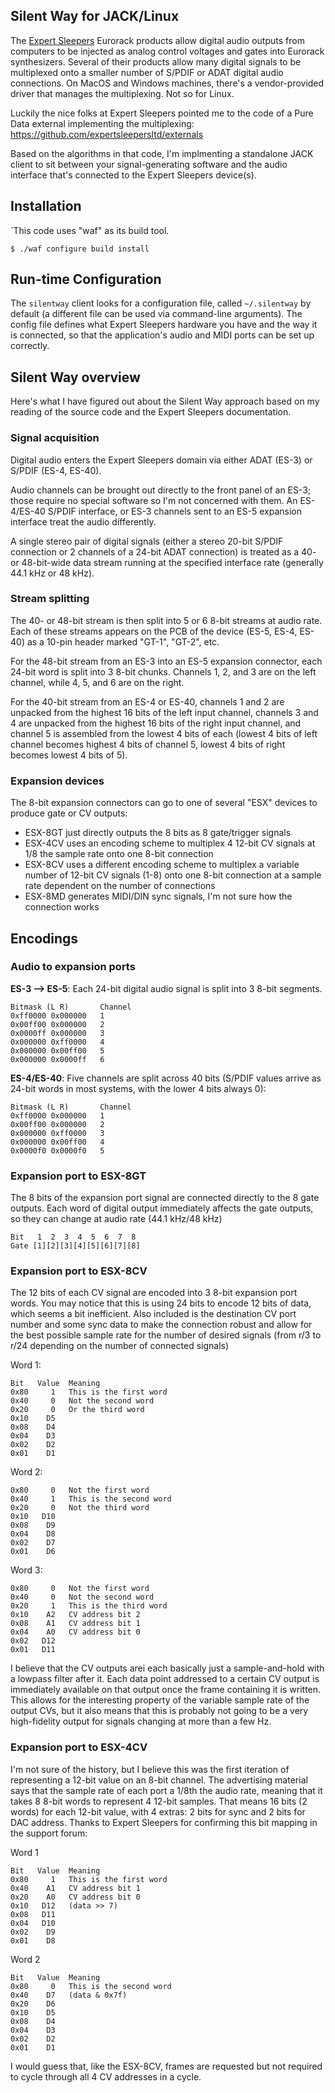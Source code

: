 ## Silent Way for JACK/Linux

The [Expert Sleepers](http://expert-sleepers.co.uk) Eurorack
products allow digital audio outputs from computers to be
injected as analog control voltages and gates into Eurorack
synthesizers.  Several of their products allow many digital
signals to be multiplexed onto a smaller number of S/PDIF or ADAT
digital audio connections.  On MacOS and Windows machines, there's
a vendor-provided driver that manages the multiplexing.  Not so
for Linux.

Luckily the nice folks at Expert Sleepers pointed me to the code
of a Pure Data external implementing the multiplexing:
https://github.com/expertsleepersltd/externals

Based on the algorithms in that code, I'm implmenting a
standalone JACK client to sit between your signal-generating
software and the audio interface that's connected to the Expert
Sleepers device(s).

## Installation

`This code uses "waf" as its build tool.

```
$ ./waf configure build install
```


## Run-time Configuration 

The `silentway` client looks for a configuration file, called
`~/.silentway` by default (a different file can be used via
command-line arguments).  The config file defines what Expert
Sleepers hardware you have and the way it is connected, so that
the application's audio and MIDI ports can be set up correctly. 


## Silent Way overview

Here's what I have figured out about the Silent Way approach
based on my reading of the source code and the Expert Sleepers
documentation.  

### Signal acquisition

Digital audio enters the Expert Sleepers domain via either ADAT
(ES-3) or S/PDIF (ES-4, ES-40).  

Audio channels can be brought out directly to the front panel of
an ES-3; those require no special software so I'm not concerned
with them.  An ES-4/ES-40 S/PDIF interface, or ES-3 channels sent
to an ES-5 expansion interface treat the audio differently.

A single stereo pair of  digital signals (either a stereo 20-bit
S/PDIF connection or 2 channels of a 24-bit ADAT connection) is
treated as a 40- or 48-bit-wide data stream running at the
specified interface rate (generally 44.1 kHz or 48 kHz).  

### Stream splitting

The 40- or 48-bit stream is then split into 5 or 6 8-bit streams
at audio rate. Each of these streams appears on the PCB of the
device (ES-5, ES-4, ES-40) as a 10-pin header marked "GT-1",
"GT-2", etc.  

For the 48-bit stream from an ES-3 into an ES-5 expansion
connector, each 24-bit word is split into 3 8-bit chunks.
Channels 1, 2, and 3 are on the left channel, while 4, 5, and 6
are on the right.

For the 40-bit stream from an ES-4 or ES-40, channels 1 and 2 are
unpacked from the highest 16 bits of the left input channel,
channels 3 and 4 are unpacked from the highest 16 bits of the
right input channel, and channel 5 is assembled from the lowest 4
bits of each (lowest 4 bits of left channel becomes highest 4
bits of channel 5, lowest 4 bits of right becomes lowest 4 bits of
5).

### Expansion devices 

The 8-bit expansion connectors can go to one of several "ESX" 
devices to produce gate or CV outputs: 

 * ESX-8GT just directly outputs the 8 bits as 8 gate/trigger
   signals
 * ESX-4CV uses an encoding scheme to multiplex 4 12-bit CV
   signals at 1/8 the sample rate onto one 8-bit connection
 * ESX-8CV uses a different encoding scheme to multiplex 
   a variable number of 12-bit CV signals (1-8) onto one 
   8-bit connection at a sample rate dependent on the number 
   of connections
 * ESX-8MD generates MIDI/DIN sync signals, I'm not sure how 
   the connection works 

## Encodings 

### Audio to expansion ports 

**ES-3 --> ES-5**: Each 24-bit digital audio signal is split into
3 8-bit segments.  
```
Bitmask (L R)       Channel 
0xff0000 0x000000   1
0x00ff00 0x000000   2
0x0000ff 0x000000   3
0x000000 0xff0000   4
0x000000 0x00ff00   5
0x000000 0x0000ff   6
```

**ES-4/ES-40**:  Five channels are split across 40 bits (S/PDIF
values arrive as 24-bit words in most systems, with the lower 4
bits always 0):
```
Bitmask (L R)       Channel 
0xff0000 0x000000   1
0x00ff00 0x000000   2
0x000000 0xff0000   3
0x000000 0x00ff00   4
0x0000f0 0x0000f0   5
```


### Expansion port to ESX-8GT 

The 8 bits of the expansion port signal are connected directly to
the 8 gate outputs.  Each word of digital output immediately affects the 
gate outputs, so they can change at audio rate (44.1 kHz/48 kHz)

```
Bit   1  2  3  4  5  6  7  8
Gate [1][2][3][4][5][6][7][8]
```

### Expansion port to ESX-8CV 

The 12 bits of each CV signal are encoded into 3 8-bit expansion
port words.  You may notice that this is using 24 bits to encode
12 bits of data, which seems a bit inefficient.  Also included is
the destination CV port number and some sync data to make the
connection robust and allow for the best possible sample rate for
the number of desired signals (from r/3 to r/24 depending on the
number of connected signals)

Word 1: 
```
Bit   Value  Meaning 
0x80     1   This is the first word
0x40     0   Not the second word
0x20     0   Or the third word
0x10    D5   
0x08    D4
0x04    D3
0x02    D2
0x01    D1 
```

Word 2: 
```
0x80     0   Not the first word
0x40     1   This is the second word
0x20     0   Not the third word
0x10   D10   
0x08    D9
0x04    D8
0x02    D7
0x01    D6 
```

Word 3: 
```
0x80     0   Not the first word
0x40     0   Not the second word
0x20     1   This is the third word
0x10    A2   CV address bit 2
0x08    A1   CV address bit 1
0x04    A0   CV address bit 0
0x02   D12
0x01   D11
```

I believe that the CV outputs arei each basically just a
sample-and-hold with a lowpass filter after it.  Each data point
addressed to a certain CV output is immediately available on that
output once the frame containing it is written. This allows for
the interesting property of the variable sample rate of the
output CVs, but it also means that this is probably not going to
be a very high-fidelity output for signals changing at more than
a few Hz. 

### Expansion port to ESX-4CV 

I'm not sure of the history, but I believe this was the first
iteration of representing a 12-bit value on an 8-bit channel.
The advertising material says that the sample rate of each port a
1/8th the audio rate, meaning that it takes 8 8-bit words to
represent 4 12-bit samples.  That means 16 bits (2 words) for
each 12-bit value, with 4 extras: 2 bits for sync and 2 bits for 
DAC address.  Thanks to Expert Sleepers for confirming this 
bit mapping in the support forum:

Word 1
```
Bit   Value  Meaning 
0x80     1   This is the first word
0x40    A1   CV address bit 1 
0x20    A0   CV address bit 0 
0x10   D12   (data >> 7)
0x08   D11
0x04   D10
0x02    D9
0x01    D8
```

Word 2
```
Bit   Value  Meaning 
0x80     0   This is the second word
0x40    D7   (data & 0x7f) 
0x20    D6   
0x10    D5   
0x08    D4
0x04    D3
0x02    D2
0x01    D1 
```

I would guess that, like the ESX-8CV, frames are requested but 
not required to cycle through all 4 CV addresses in a cycle. 
